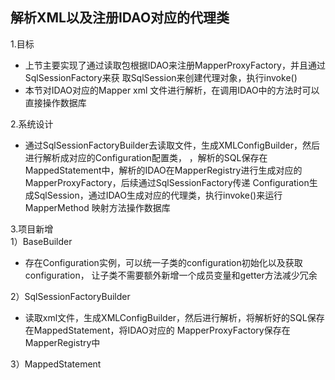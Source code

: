 ## 解析XML以及注册IDAO对应的代理类


1.目标
- 上节主要实现了通过读取包根据IDAO来注册MapperProxyFactory，并且通过SqlSessionFactory来获
取SqlSession来创建代理对象，执行invoke()
- 本节对IDAO对应的Mapper xml 文件进行解析，在调用IDAO中的方法时可以直接操作数据库

2.系统设计
- 通过SqlSessionFactoryBuilder去读取文件，生成XMLConfigBuilder，然后进行解析成对应的Configuration配置类，
，解析的SQL保存在MappedStatement中，解析的IDAO在MapperRegistry进行生成对应的MapperProxyFactory，后续通过SqlSessionFactory传递
Configuration生成SqlSession，通过IDAO生成对应的代理类，执行invoke()来运行MapperMethod 映射方法操作数据库

3.项目新增  
1）BaseBuilder
- 存在Configuration实例，可以统一子类的configuration初始化以及获取configuration，
让子类不需要额外新增一个成员变量和getter方法减少冗余


2）SqlSessionFactoryBuilder
- 读取xml文件，生成XMLConfigBuilder，然后进行解析，将解析好的SQL保存在MappedStatement，将IDAO对应的
MapperProxyFactory保存在MapperRegistry中

3）MappedStatement